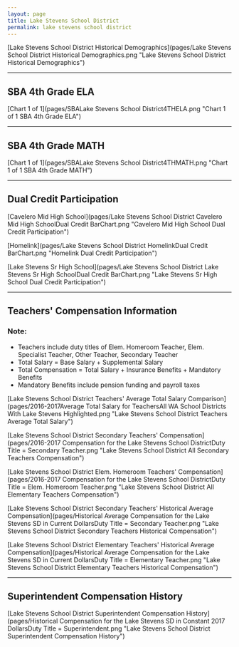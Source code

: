 ```yaml
---
layout: page
title: Lake Stevens School District
permalink: lake stevens school district
---
```



[Lake Stevens School District Historical Demographics](pages/Lake Stevens School District Historical Demographics.png "Lake Stevens School District Historical Demographics")

___

## SBA 4th Grade ELA

[Chart 1 of 1](pages/SBALake Stevens School District4THELA.png "Chart 1 of 1 SBA 4th Grade ELA")


___

## SBA 4th Grade MATH

[Chart 1 of 1](pages/SBALake Stevens School District4THMATH.png "Chart 1 of 1 SBA 4th Grade MATH")


___

## Dual Credit Participation

[Cavelero Mid High School](pages/Lake Stevens School District Cavelero Mid High SchoolDual Credit BarChart.png "Cavelero Mid High School Dual Credit Participation")

[Homelink](pages/Lake Stevens School District HomelinkDual Credit BarChart.png "Homelink Dual Credit Participation")

[Lake Stevens Sr High School](pages/Lake Stevens School District Lake Stevens Sr High SchoolDual Credit BarChart.png "Lake Stevens Sr High School Dual Credit Participation")


___

## Teachers' Compensation Information
### Note:
- Teachers include duty titles of Elem. Homeroom Teacher, Elem. Specialist Teacher, Other Teacher, Secondary Teacher
- Total Salary = Base Salary + Supplemental Salary
- Total Compensation = Total Salary + Insurance Benefits + Mandatory Benefits
- Mandatory Benefits include pension funding and payroll taxes

[Lake Stevens School District Teachers' Average Total Salary Comparison](pages/2016-2017Average Total Salary for TeachersAll WA School Districts With Lake Stevens Highlighted.png "Lake Stevens School District Teachers Average Total Salary")

[Lake Stevens School District Secondary Teachers' Compensation](pages/2016-2017 Compensation for the Lake Stevens School DistrictDuty Title = Secondary Teacher.png "Lake Stevens School District All Secondary Teachers Compensation")

[Lake Stevens School District Elem. Homeroom Teachers' Compensation](pages/2016-2017 Compensation for the Lake Stevens School DistrictDuty Title = Elem. Homeroom Teacher.png "Lake Stevens School District All Elementary Teachers Compensation")

[Lake Stevens School District Secondary Teachers' Historical Average Compensation](pages/Historical Average Compensation for the Lake Stevens SD in Current DollarsDuty Title = Secondary Teacher.png "Lake Stevens School District Secondary Teachers Historical Compensation")

[Lake Stevens School District Elementary Teachers' Historical Average Compensation](pages/Historical Average Compensation for the Lake Stevens SD in Current DollarsDuty Title = Elementary Teacher.png "Lake Stevens School District Elementary Teachers Historical Compensation")


___

## Superintendent Compensation History

[Lake Stevens School District Superintendent Compensation History](pages/Historical Compensation for the Lake Stevens SD in Constant 2017 DollarsDuty Title = Superintendent.png "Lake Stevens School District Superintendent Compensation History")

